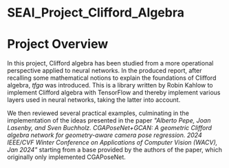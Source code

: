 # SEAI_Project_Clifford_Algebra
# Project Overview

In this project, Clifford algebra has been studied from a more operational perspective applied to neural networks. In the produced report, after recalling some mathematical notions to explain the foundations of Clifford algebra, *tfga* was introduced. This is a library written by Robin Kahlow to implement Clifford algebra with TensorFlow and thereby implement various layers used in neural networks, taking the latter into account. 

We then reviewed several practical examples, culminating in the implementation of the ideas presented in the paper *"Alberto Pepe, Joan Lasenby, and Sven Buchholz. CGAPoseNet+GCAN: A geometric Clifford algebra network for geometry-aware camera pose regression. 2024 IEEE/CVF Winter Conference on Applications of Computer Vision (WACV), Jan 2024"* starting from a base provided by the authors of the paper, which originally only implemented CGAPoseNet.
